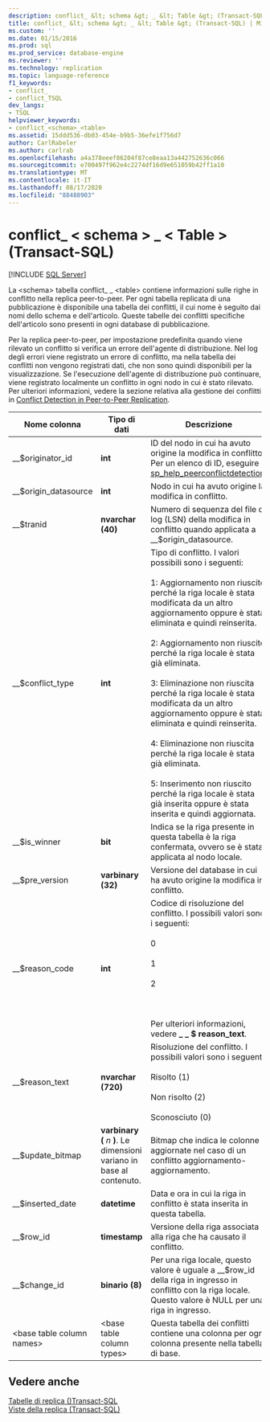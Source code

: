 ```yaml
---
description: conflict_ &lt; schema &gt; _ &lt; Table &gt; (Transact-SQL)
title: conflict_ &lt; schema &gt; _ &lt; Table &gt; (Transact-SQL) | Microsoft Docs
ms.custom: ''
ms.date: 01/15/2016
ms.prod: sql
ms.prod_service: database-engine
ms.reviewer: ''
ms.technology: replication
ms.topic: language-reference
f1_keywords:
- conflict_
- conflict_TSQL
dev_langs:
- TSQL
helpviewer_keywords:
- conflict_<schema>_<table>
ms.assetid: 15ddd536-db03-454e-b9b5-36efe1f756d7
author: CarlRabeler
ms.author: carlrab
ms.openlocfilehash: a4a378eeef86204f87ce8eaa13a442752636c066
ms.sourcegitcommit: e700497f962e4c2274df16d9e651059b42ff1a10
ms.translationtype: MT
ms.contentlocale: it-IT
ms.lasthandoff: 08/17/2020
ms.locfileid: "88488903"
---
```

# <a name="conflict_ltschemagt_lttablegt-transact-sql"></a>conflict_ &lt; schema &gt; _ &lt; Table &gt; (Transact-SQL)
[!INCLUDE [SQL Server](../../includes/applies-to-version/sqlserver.md)]

  La \<schema> tabella conflict_ _ \<table> contiene informazioni sulle righe in conflitto nella replica peer-to-peer. Per ogni tabella replicata di una pubblicazione è disponibile una tabella dei conflitti, il cui nome è seguito dai nomi dello schema e dell'articolo. Queste tabelle dei conflitti specifiche dell'articolo sono presenti in ogni database di pubblicazione.  
  
 Per la replica peer-to-peer, per impostazione predefinita quando viene rilevato un conflitto si verifica un errore dell'agente di distribuzione. Nel log degli errori viene registrato un errore di conflitto, ma nella tabella dei conflitti non vengono registrati dati, che non sono quindi disponibili per la visualizzazione. Se l'esecuzione dell'agente di distribuzione può continuare, viene registrato localmente un conflitto in ogni nodo in cui è stato rilevato. Per ulteriori informazioni, vedere la sezione relativa alla gestione dei conflitti in [Conflict Detection in Peer-to-Peer Replication](../../relational-databases/replication/transactional/peer-to-peer-conflict-detection-in-peer-to-peer-replication.md).  
  
|Nome colonna|Tipo di dati|Descrizione|  
|-----------------|---------------|-----------------|  
|__$originator_id|**int**|ID del nodo in cui ha avuto origine la modifica in conflitto. Per un elenco di ID, eseguire [sp_help_peerconflictdetection](../../relational-databases/system-stored-procedures/sp-help-peerconflictdetection-transact-sql.md).|  
|__$origin_datasource|**int**|Nodo in cui ha avuto origine la modifica in conflitto.|  
|__$tranid|**nvarchar (40)**|Numero di sequenza del file di log (LSN) della modifica in conflitto quando applicata a __$origin_datasource.|  
|__$conflict_type|**int**|Tipo di conflitto. I valori possibili sono i seguenti:<br /><br /> 1: Aggiornamento non riuscito perché la riga locale è stata modificata da un altro aggiornamento oppure è stata eliminata e quindi reinserita.<br /><br /> 2: Aggiornamento non riuscito perché la riga locale è stata già eliminata.<br /><br /> 3: Eliminazione non riuscita perché la riga locale è stata modificata da un altro aggiornamento oppure è stata eliminata e quindi reinserita.<br /><br /> 4: Eliminazione non riuscita perché la riga locale è stata già eliminata.<br /><br /> 5: Inserimento non riuscito perché la riga locale è stata già inserita oppure è stata inserita e quindi aggiornata.|  
|__$is_winner|**bit**|Indica se la riga presente in questa tabella è la riga confermata, ovvero se è stata applicata al nodo locale.|  
|__$pre_version|**varbinary (32)**|Versione del database in cui ha avuto origine la modifica in conflitto.|  
|__$reason_code|**int**|Codice di risoluzione del conflitto. I possibili valori sono i seguenti:<br /><br /> 0<br /><br /> 1<br /><br /> 2<br /><br /> <br /><br /> Per ulteriori informazioni, vedere **_ _ $ reason_text**.|  
|__$reason_text|**nvarchar (720)**|Risoluzione del conflitto. I possibili valori sono i seguenti:<br /><br /> Risolto (1)<br /><br /> Non risolto (2)<br /><br /> Sconosciuto (0)|  
|__$update_bitmap|**varbinary (** *n* **)**. Le dimensioni variano in base al contenuto.|Bitmap che indica le colonne aggiornate nel caso di un conflitto aggiornamento-aggiornamento.|  
|__$inserted_date|**datetime**|Data e ora in cui la riga in conflitto è stata inserita in questa tabella.|  
|__$row_id|**timestamp**|Versione della riga associata alla riga che ha causato il conflitto.|  
|__$change_id|**binario (8)**|Per una riga locale, questo valore è uguale a __$row_id della riga in ingresso in conflitto con la riga locale. Questo valore è NULL per una riga in ingresso.|  
|\<base table column names>|\<base table column types>|Questa tabella dei conflitti contiene una colonna per ogni colonna presente nella tabella di base.|  
  
## <a name="see-also"></a>Vedere anche  
 [Tabelle di replica &#40;&#41;Transact-SQL ](../../relational-databases/system-tables/replication-tables-transact-sql.md)   
 [Viste della replica &#40;Transact-SQL&#41;](../../relational-databases/system-views/replication-views-transact-sql.md)  
  
  
